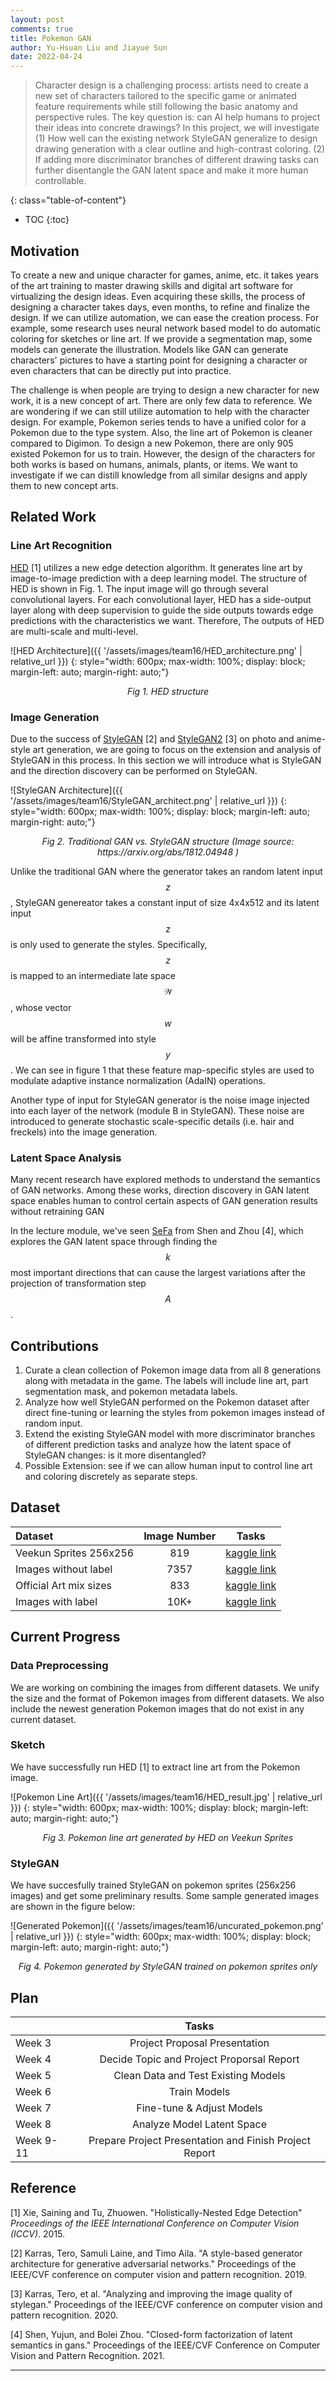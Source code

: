 ```yaml
---
layout: post
comments: true
title: Pokemon GAN
author: Yu-Hsuan Liu and Jiayue Sun
date: 2022-04-24
---
```



> Character design is a challenging process: artists need to create a new set of characters tailored to the specific game or animated feature requirements while still following the basic anatomy and perspective rules. The key question is: can AI help humans to project their ideas into concrete drawings? In this project, we will investigate (1) How well can the existing network StyleGAN generalize to design drawing generation with a clear outline and high-contrast coloring. (2) If adding more discriminator branches of different drawing tasks can further disentangle the GAN latent space and make it more human controllable. 

<!--more-->
{: class="table-of-content"}
* TOC
{:toc}

## Motivation
To create a new and unique character for games, anime, etc. it takes years of the art training to master drawing skills and digital art software for virtualizing the design ideas. Even acquiring these skills, the process of designing a character takes days, even months, to refine and finalize the design. If we can utilize automation, we can ease the creation process. For example, some research uses neural network based model to do automatic coloring for sketches or line art. If we provide a segmentation map, some models can generate the illustration. Models like GAN can generate characters' pictures to have a starting point for designing a character or even characters that can be directly put into practice.

The challenge is when people are trying to design a new character for new work, it is a new concept of art. There are only few data to reference. We are wondering if we can still utilize automation to help with the character design. For example, Pokemon series tends to have a unified color for a Pokemon due to the type system. Also, the line art of Pokemon is cleaner compared to Digimon. To design a new Pokemon, there are only 905 existed Pokemon for us to train. However, the design of the characters for both works is based on humans, animals, plants, or items. We want to investigate if we can distill knowledge from all similar designs and apply them to new concept arts.

## Related Work

### Line Art Recognition
[HED](https://openaccess.thecvf.com/content_iccv_2015/papers/Xie_Holistically-Nested_Edge_Detection_ICCV_2015_paper.pdf) [1] utilizes a new edge detection algorithm. It generates line art by  image-to-image prediction with a deep learning model. The structure of HED is shown in Fig. 1. The input image will go through several convolutional layers. For each convolutional layer, HED has a side-output layer along with deep supervision to guide the side outputs towards edge predictions with the characteristics we want. Therefore, The outputs of HED are multi-scale and multi-level.

![HED Architecture]({{ '/assets/images/team16/HED_architecture.png' | relative_url }})
{: style="width: 600px; max-width: 100%; display: block; margin-left: auto; margin-right: auto;"}
<div style="text-align: center;">
  <i>Fig 1. HED structure</i>
</div>

### Image Generation

Due to the success of [StyleGAN](https://arxiv.org/pdf/1812.04948.pdf) [2] and [StyleGAN2](https://arxiv.org/pdf/1912.04958.pdf) [3] on photo and anime-style art generation, we are going to focus on the extension and analysis of StyleGAN in this process. In this section we will introduce what is StyleGAN and the direction discovery can be performed on StyleGAN. 

![StyleGAN Architecture]({{ '/assets/images/team16/StyleGAN_architect.png' | relative_url }})
{: style="width: 600px; max-width: 100%; display: block; margin-left: auto; margin-right: auto;"}
<div style="text-align: center;">
  <i>Fig 2. Traditional GAN vs. StyleGAN structure (Image source: <a> https://arxiv.org/abs/1812.04948 </a>)</i>
</div>

Unlike the traditional GAN where the generator takes an random latent input $$z$$, StyleGAN genereator takes a constant input of size 4x4x512 and its latent input $$z$$ is only used to generate the styles. Specifically, $$z$$ is mapped to an intermediate late space $$\mathcal{W}$$, whose vector $$w$$ will be affine transformed into style $$y$$. We can see in figure 1 that these feature map-specific styles are used to modulate adaptive instance normalization (AdaIN) operations.

Another type of input for StyleGAN generator is the noise image injected into each layer of the network (module B in StyleGAN). These noise are introduced to generate stochastic scale-specific details (i.e. hair and freckels) into the image generation.

### Latent Space Analysis
Many recent research have explored methods to understand the semantics of GAN networks. Among these works, direction discovery in GAN latent space enables human to control certain aspects of GAN generation results without retraining GAN 

In the lecture module, we've seen [SeFa](https://genforce.github.io/sefa/) from Shen and Zhou [4], which explores the GAN latent space through finding the $$k$$ most important directions that can cause the largest variations after the projection of transformation step $$A$$.




## Contributions
1. Curate a clean collection of Pokemon image data from all 8 generations along with metadata in the game. The labels will include line art, part segmentation mask, and pokemon metadata labels. 
2. Analyze how well StyleGAN performed on the Pokemon dataset after direct fine-tuning or learning the styles from pokemon images instead of random input.
3. Extend the existing StyleGAN model with more discriminator branches of different prediction tasks and analyze how the latent space of StyleGAN changes: is it more disentangled? 
4. Possible Extension: see if we can allow human input to control line art and coloring discretely as separate steps. 

## Dataset

| Dataset                 | Image Number| Tasks       |
| :---                    | :---:        |    :----:   | 
| Veekun Sprites 256x256  | 819         | [kaggle link](https://www.kaggle.com/datasets/kvpratama/pokemon-images-dataset)|
| Images without label    | 7357        | [kaggle link](https://www.kaggle.com/datasets/djilax/pkmn-image-dataset)       |
| Official Art mix sizes  | 833         | [kaggle link](https://www.kaggle.com/datasets/daemonspade/pokemon-images)|
|Images with label        | 10K+        | [kaggle link](https://www.kaggle.com/datasets/thedagger/pokemon-generation-one) |



## Current Progress
### Data Preprocessing
We are working on combining the images from different datasets. We unify the size and the format of Pokemon images from different datasets. We also include the newest generation Pokemon images that do not exist in any current dataset.



### Sketch
We have successfully run HED [1] to extract line art from the Pokemon image.

![Pokemon Line Art]({{ '/assets/images/team16/HED_result.jpg' | relative_url }})
{: style="width: 600px; max-width: 100%; display: block; margin-left: auto; margin-right: auto;"}
<div style="text-align: center;">
  <i>Fig 3. Pokemon line art generated by HED on Veekun Sprites</i>
</div>


### StyleGAN
We have succesfully trained StyleGAN on pokemon sprites (256x256 images) and get some preliminary results. Some sample generated images are shown in the figure below:

![Generated Pokemon]({{ '/assets/images/team16/uncurated_pokemon.png' | relative_url }})
{: style="width: 600px; max-width: 100%; display: block; margin-left: auto; margin-right: auto;"}
<div style="text-align: center;">
  <i>Fig 4. Pokemon generated by StyleGAN trained on pokemon sprites only</i>
</div>




## Plan

|               | Tasks       |
| :---          |    :----:   | 
| Week 3        | Project Proposal Presentation |
| Week 4        | Decide Topic and Project Proporsal Report  |
| Week 5        | Clean Data and Test Existing Models |
| Week 6        | Train Models |
| Week 7        | Fine-tune & Adjust Models  |
| Week 8        | Analyze Model Latent Space |
| Week 9-11     | Prepare Project Presentation and Finish Project Report |


## Reference

[1] Xie, Saining and Tu, Zhuowen. "Holistically-Nested Edge Detection" *Proceedings of the IEEE International Conference on Computer Vision (ICCV)*. 2015.

[2] Karras, Tero, Samuli Laine, and Timo Aila. "A style-based generator architecture for generative adversarial networks." Proceedings of the IEEE/CVF conference on computer vision and pattern recognition. 2019.

[3] Karras, Tero, et al. "Analyzing and improving the image quality of stylegan." Proceedings of the IEEE/CVF conference on computer vision and pattern recognition. 2020.

[4] Shen, Yujun, and Bolei Zhou. "Closed-form factorization of latent semantics in gans." Proceedings of the IEEE/CVF Conference on Computer Vision and Pattern Recognition. 2021.



---
